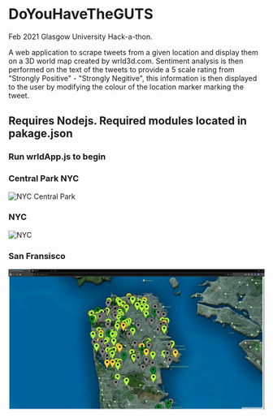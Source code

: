 # DoYouHaveTheGUTS
Feb 2021 Glasgow University Hack-a-thon.

A web application to scrape tweets from a given location and display them on a 3D world map created by wrld3d.com. Sentiment analysis is then performed on the text of the tweets to provide a 5 scale rating from "Strongly Positive" - "Strongly Negitive", this information is then displayed to the user by modifying the colour of the location marker marking the tweet.

**Requires Nodejs. Required modules located in pakage.json**
------
### Run wrldApp.js to begin

### Central Park NYC
![](https://raw.githubusercontent.com/brandonf2002/DoYouHaveTheGUTS/brandonf2002-1/Pictures/Central_Park_positive_tweet.png "NYC Central Park")
### NYC
![](https://raw.githubusercontent.com/brandonf2002/DoYouHaveTheGUTS/brandonf2002-1/Pictures/NYC_positive_tweet.png "NYC")
### San Fransisco
![](https://raw.githubusercontent.com/brandonf2002/DoYouHaveTheGUTS/brandonf2002-1/Pictures/SF.png "SF")
